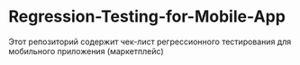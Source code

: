 # Regression-Testing-for-Mobile-App
Этот репозиторий содержит чек-лист регрессионного тестирования для мобильного приложения (маркетплейс)
